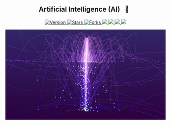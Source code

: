 <h2 align="center"> Artificial Intelligence (AI)  &nbsp; 🤖 &nbsp;</h2>

<p align="center">
  
  <a href="https://github.com/BrianMarquez3/Artificial-intelligence/tags">
    <img src="https://img.shields.io/github/tag/BrianMarquez3/Artificial-intelligence.svg?label=version&style=flat" alt="Version">
  </a>
  <a href="https://github.com/BrianMarquez3/Artificial-intelligence/stargazers">
    <img src="https://img.shields.io/github/stars/BrianMarquez3Artificial-intelligence.svg?style=flat" alt="Stars">
  </a>
  <a href="https://github.com/BrianMarquez3/PHP-Course/network">
    <img src="https://img.shields.io/github/forks/BrianMarquez3/Artificial-intelligence.svg?style=flat" alt="Forks">
  </a>
  <a href="https://github.com/BrianMarquez3/Artificial-intelligence/network">
    <img src="https://img.shields.io/badge/coverage-80%25-yellowgreen">
  </a>
   <a href="https://github.com/BrianMarquez3/Artificial-intelligence/network">
    <img src="https://img.shields.io/badge/gem-2.2.0-blue">
  </a>
   <a href="https://github.com/BrianMarquez3/Artificial-intelligence/network">
    <img src="https://img.shields.io/badge/dependencies-out%20of%20date-orange">
  </a>
   <a href="https://github.com/BrianMarquez3/Artificial-intelligence/network">
    <img src="https://img.shields.io/badge/codacy-A-green">
  </a>
</p>
  
![php](./Images/main.jpg)



